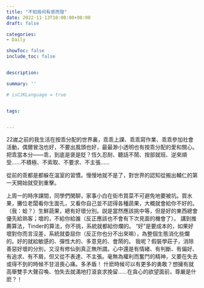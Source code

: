 ```yaml
---
title: "不知爲何有感而發"
date: 2022-11-13T10:00:00+08:00
draft: false

categories:
- Daily

showToc: false
include_toc: false


description: 

summary: ''

# isCJKLanguage = true


tags:


---
```


22嵗之前的我生活在按乖分配的世界裏，乖乖上課、乖乖寫作業、乖乖參加社會活動，偶爾冒泡也好，不要出風頭也好，最最渺小透明也有按乖分配的愛和關心。
把乖當本分——乖，到底是褒是貶？恆久忍耐、聽話不鬧、按部就班、逆來順受……不積極、不索取、不要求、不主張……

從前的乖都是都躲在溫室的習慣。慢慢地就不是了，對世界的認知從搬出輔仁的第一天開始就受到重擊。

上周一的時序課間，同學們閑聊，家事小白在街市買菜不可避免地要被坑。買水果，攤位老闆看你生面孔，又看你自己並不認得各種蔬果，大概就會給你不好的。（我：蛤？）生鮮蔬果，總有好壞分別。説是當然應該挑中等，但是好的東西總會優先給熟客；壞的，不給你給誰（反正應該也不會有下次見面的機會了）。
講到推薦算法，Tinder的算法，你不挑，系統就都給你爛的。
“好”是要成本的，如果好壞對你而言沒差，系統就委屈你（反正你也分不出來嘛），為整個生態消化些爛的。好的就給敏感的、彈性大的、多意見的、會鬧的。
我呢？假裝學莊子，消除善惡好壞的分別，又沒有修仙到真正無所謂。心中還是有情緒、有判斷、有偏好、有追求、有不屑，但又從不表達、不主張。毫無為權利而奮鬥的精神，又要在失去或得不到的時候不甘沮喪心痛。多矛盾！
什麽時候可以有更多的勇敢？想擁有就高舉雙手大聲召喚、怕失去就滿地打滾哀求挽留……在貪心的欲望面前，尊嚴是什麽？！